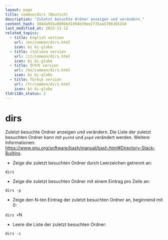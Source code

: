 ```yaml
---
layout: page
title: common/dirs (Deutsch)
description: "Zuletzt besuchte Ordner anzeigen und verändern."
content_hash: 384da955a989bbd1894b39ee2735aa570b38524d
last_modified_at: 2023-11-12
related_topics:
  - title: English version
    url: /en/common/dirs.html
    icon: bi bi-globe
  - title: italiano version
    url: /it/common/dirs.html
    icon: bi bi-globe
  - title: 한국어 version
    url: /ko/common/dirs.html
    icon: bi bi-globe
  - title: Türkçe version
    url: /tr/common/dirs.html
    icon: bi bi-globe
tldri18n_status: 2
---
```

# dirs

Zuletzt besuchte Ordner anzeigen und verändern.
Die Liste der zuletzt besuchten Ordner kann mit `pushd` und `popd` verändert werden.
Weitere Informationen: <https://www.gnu.org/software/bash/manual/bash.html#Directory-Stack-Builtins>.

- Zeige die zuletzt besuchten Ordner durch Leerzeichen getrennt an:

`dirs`

- Zeige die zuletzt besuchten Ordner mit einem Eintrag pro Zeile an:

`dirs -p`

- Zeige den N-ten Eintrag der zuletzt besuchten Ordner an, beginnend mit 0:

`dirs +`<span class="tldr-var badge badge-pill bg-dark-lm bg-white-dm text-white-lm text-dark-dm font-weight-bold">N</span>

- Leere die Liste der zuletzt besuchten Ordner:

`dirs -c`

